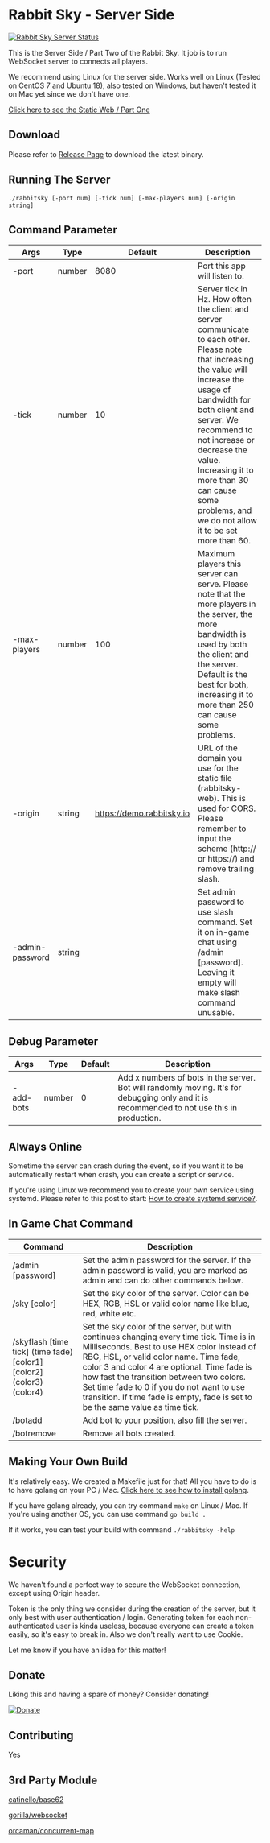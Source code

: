 # Rabbit Sky - Server Side

[![Rabbit Sky Server Status](https://circleci.com/gh/rabbitsky-io/rabbitsky-server/tree/master.svg?style=shield)](https://circleci.com/gh/rabbitsky-io/rabbitsky-server/tree/master)

This is the Server Side / Part Two of the Rabbit Sky. It job is to run WebSocket server to connects all players.

We recommend using Linux for the server side. Works well on Linux (Tested on CentOS 7 and Ubuntu 18), also tested on Windows, but haven't tested it on Mac yet since we don't have one.

[Click here to see the Static Web / Part One](https://github.com/rabbitsky-io/rabbitsky-web)

## Download
Please refer to [Release Page](https://github.com/rabbitsky-io/rabbitsky-server/releases) to download the latest binary.

## Running The Server
`./rabbitsky [-port num] [-tick num] [-max-players num] [-origin string]`

## Command Parameter
| Args     | Type | Default | Description |
| -------- | ---- | ------- | ----------- |
| -port | number | 8080 | Port this app will listen to. |
| -tick | number | 10 | Server tick in Hz. How often the client and server communicate to each other. Please note that increasing the value will increase the usage of bandwidth for both client and server. We recommend to not increase or decrease the value. Increasing it to more than 30 can cause some problems, and we do not allow it to be set more than 60. |
| -max-players | number | 100 | Maximum players this server can serve. Please note that the more players in the server, the more bandwidth is used by both the client and the server. Default is the best for both, increasing it to more than 250 can cause some problems.|
| -origin | string | https://demo.rabbitsky.io | URL of the domain you use for the static file (rabbitsky-web). This is used for CORS. Please remember to input the scheme (http:// or https://) and remove trailing slash. |
| -admin-password | string |  | Set admin password to use slash command. Set it on in-game chat using /admin \[password\]. Leaving it empty will make slash command unusable. |

## Debug Parameter
| Args     | Type | Default | Description |
| -------- | ---- | ------- | ----------- |
| -add-bots | number | 0 | Add x numbers of bots in the server. Bot will randomly moving. It's for debugging only and it is recommended to not use this in production. |

## Always Online
Sometime the server can crash during the event, so if you want it to be automatically restart when crash, you can create a script or service.

If you're using Linux we recommend you to create your own service using systemd. Please refer to this post to start: [How to create systemd service?](https://linuxconfig.org/how-to-create-systemd-service-unit-in-linux).

## In Game Chat Command
| Command | Description |
| ------- | ----------- |
| /admin \[password\] | Set the admin password for the server. If the admin password is valid, you are marked as admin and can do other commands below. |
| /sky \[color\] | Set the sky color of the server. Color can be HEX, RGB, HSL or valid color name like blue, red, white etc. |
| /skyflash \[time tick\] \(time fade\) \[color1\] \[color2\] \(color3\) \(color4\) | Set the sky color of the server, but with continues changing every time tick. Time is in Milliseconds. Best to use HEX color instead of RBG, HSL, or valid color name. Time fade, color 3 and color 4 are optional. Time fade is how fast the transition between two colors. Set time fade to 0 if you do not want to use transition. If time fade is empty, fade is set to be the same value as time tick. |
| /botadd | Add bot to your position, also fill the server. |
| /botremove | Remove all bots created. |

## Making Your Own Build
It's relatively easy. We created a Makefile just for that! All you have to do is to have golang on your PC / Mac. [Click here to see how to install golang](https://golang.org/doc/install).

If you have golang already, you can try command `make` on Linux / Mac. If you're using another OS, you can use command `go build .`

If it works, you can test your build with command `./rabbitsky -help`

# Security
We haven't found a perfect way to secure the WebSocket connection, except using Origin header.

Token is the only thing we consider during the creation of the server, but it only best with user authentication / login. Generating token for each non-authenticated user is kinda useless, because everyone can create a token easily, so it's easy to break in. Also we don't really want to use Cookie.

Let me know if you have an idea for this matter!

## Donate
Liking this and having a spare of money? Consider donating!

[![Donate](https://www.paypalobjects.com/en_US/i/btn/btn_donateCC_LG.gif)](https://paypal.me/wibisaja)

## Contributing

Yes

## 3rd Party Module

[catinello/base62](github.com/catinello/base62)

[gorilla/websocket](github.com/gorilla/websocket)

[orcaman/concurrent-map](github.com/orcaman/concurrent-map)
